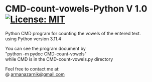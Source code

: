 # CMD-count-vowels-Python V 1.0 [![License: MIT](https://img.shields.io/badge/License-MIT-yellow.svg)](https://opensource.org/licenses/MIT)  
Python CMD program for counting the vowels of the entered text.  
using Python version 3.11.4  
  
You can see the program document by  
"python -m pydoc CMD-count-vowels"  
while CMD is in the CMD-count-vowels.py directory  
  
Feel free to contact me at:  
@ armanazarnik@gmail.com

